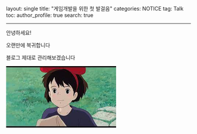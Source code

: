 layout: single
title: "게임개발을 위한 첫 발걸음"
categories: NOTICE
tag: Talk
toc: 
author_profile: true
search: true

-------------------------------------------------------



안녕하세요!

오랜만에 복귀합니다

블로그 제대로 관리해보겠습니다



![다운로드](../../images/다운로드.jpg)